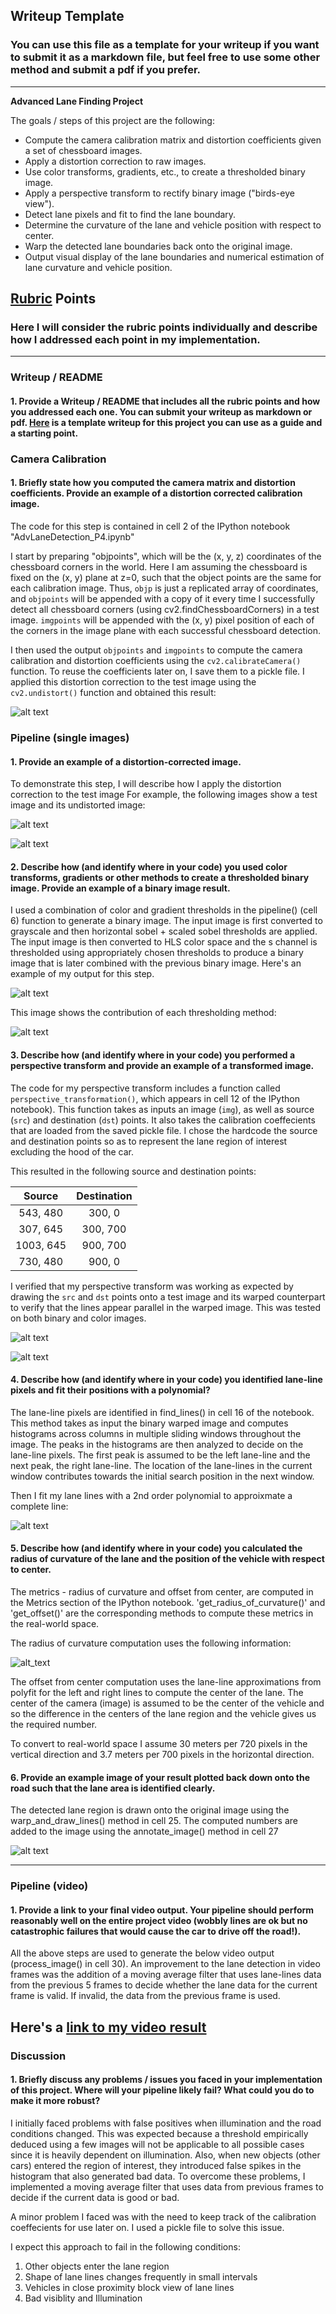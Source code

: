 ## Writeup Template

### You can use this file as a template for your writeup if you want to submit it as a markdown file, but feel free to use some other method and submit a pdf if you prefer.

---

**Advanced Lane Finding Project**

The goals / steps of this project are the following:

* Compute the camera calibration matrix and distortion coefficients given a set of chessboard images.
* Apply a distortion correction to raw images.
* Use color transforms, gradients, etc., to create a thresholded binary image.
* Apply a perspective transform to rectify binary image ("birds-eye view").
* Detect lane pixels and fit to find the lane boundary.
* Determine the curvature of the lane and vehicle position with respect to center.
* Warp the detected lane boundaries back onto the original image.
* Output visual display of the lane boundaries and numerical estimation of lane curvature and vehicle position.

[//]: # (Image References)

[image1]: ./output_images/AnnotatedImage.PNG "Annotated"
[image2]: ./output_images/DetectedLanes.PNG "Detected lanes"
[image3]: ./output_images/Histogram.PNG "Histogram"
[image4]: ./output_images/PipelineResult.PNG "Pipeline"
[image5]: ./output_images/ThresholdingContribution.PNG "Thresholding contributions"
[image6]: ./output_images/Undistorted.PNG "Undistorted"
[image7]: ./output_images/WarpedBinaryImage.PNG "Warped binary image"
[image8]: ./output_images/WarpedImage.jpg "Warped image"
[image9]: ./output_images/UndistortedRoad.PNG "Undistorted Road"
[image10]: ./output_images/test5.jpg "distorted Road"
[image11]: ./output_images/Radius_curvature_formula.PNG "Radius of Curvature"

[video1]: ./project_video_output.mp4 "Video"

## [Rubric](https://review.udacity.com/#!/rubrics/571/view) Points

### Here I will consider the rubric points individually and describe how I addressed each point in my implementation.  

---

### Writeup / README

#### 1. Provide a Writeup / README that includes all the rubric points and how you addressed each one.  You can submit your writeup as markdown or pdf.  [Here](https://github.com/udacity/CarND-Advanced-Lane-Lines/blob/master/writeup_template.md) is a template writeup for this project you can use as a guide and a starting point.  

### Camera Calibration

#### 1. Briefly state how you computed the camera matrix and distortion coefficients. Provide an example of a distortion corrected calibration image.

The code for this step is contained in cell 2 of the IPython notebook "AdvLaneDetection_P4.ipynb"

I start by preparing "objpoints", which will be the (x, y, z) coordinates of the chessboard corners in the world. Here I am assuming the chessboard is fixed on the (x, y) plane at z=0, such that the object points are the same for each calibration image.  Thus, `objp` is just a replicated array of coordinates, and `objpoints` will be appended with a copy of it every time I successfully detect all chessboard corners (using cv2.findChessboardCorners) in a test image.  `imgpoints` will be appended with the (x, y) pixel position of each of the corners in the image plane with each successful chessboard detection.  

I then used the output `objpoints` and `imgpoints` to compute the camera calibration and distortion coefficients using the `cv2.calibrateCamera()` function. To reuse the coefficients later on, I save them to a pickle file. I applied this distortion correction to the test image using the `cv2.undistort()` function and obtained this result: 

![alt text][image6]

### Pipeline (single images)

#### 1. Provide an example of a distortion-corrected image.

To demonstrate this step, I will describe how I apply the distortion correction to the test image
For example, the following images show a test image and its undistorted image:

![alt text][image10]

![alt text][image9]

#### 2. Describe how (and identify where in your code) you used color transforms, gradients or other methods to create a thresholded binary image.  Provide an example of a binary image result.

I used a combination of color and gradient thresholds in the pipeline() (cell 6) function to generate a binary image. 
The input image is first converted to grayscale and then horizontal sobel + scaled sobel thresholds are applied.
The input image is then converted to HLS color space and the s channel is thresholded using appropriately chosen thresholds to produce a binary image that is later combined with the previous binary image.
Here's an example of my output for this step.  

![alt text][image4]

This image shows the contribution of each thresholding method:

![alt text][image5]

#### 3. Describe how (and identify where in your code) you performed a perspective transform and provide an example of a transformed image.

The code for my perspective transform includes a function called `perspective_transformation()`, which appears in cell 12 of the IPython notebook).  This function takes as inputs an image (`img`), as well as source (`src`) and destination (`dst`) points. It also takes the calibration coeffecients that are loaded from the saved pickle file. I chose the hardcode the source and destination points so as to represent the lane region of interest excluding the hood of the car. 

This resulted in the following source and destination points:

| Source        | Destination   | 
|:-------------:|:-------------:| 
| 543, 480      | 300, 0        | 
| 307, 645      | 300, 700      |
| 1003, 645     | 900, 700      |
| 730, 480      | 900, 0        |

I verified that my perspective transform was working as expected by drawing the `src` and `dst` points onto a test image and its warped counterpart to verify that the lines appear parallel in the warped image. This was tested on both binary and color images.

![alt text][image8]

![alt text][image7]


#### 4. Describe how (and identify where in your code) you identified lane-line pixels and fit their positions with a polynomial?

The lane-line pixels are identified in find_lines() in cell 16 of the notebook. This method takes as input the binary warped image and computes histograms across columns in multiple sliding windows throughout the image. The peaks in the histograms are then analyzed to decide on the lane-line pixels. The first peak is assumed to be the left lane-line and the next peak, the right lane-line. The location of the lane-lines in the current window contributes towards the initial search position in the next window.

Then I fit my lane lines with a 2nd order polynomial to approixmate a complete line:

![alt text][image2]

#### 5. Describe how (and identify where in your code) you calculated the radius of curvature of the lane and the position of the vehicle with respect to center.

The metrics - radius of curvature and offset from center, are computed in the Metrics section of the IPython notebook. 
'get_radius_of_curvature()' and 'get_offset()' are the corresponding methods to compute these metrics in the real-world space.

The radius of curvature computation uses the following information:

![alt_text][image11]

The offset from center computation uses the lane-line approximations from polyfit for the left and right lines to compute the center of the lane. The center of the camera (image) is assumed to be the center of the vehicle and so the difference in the centers of the lane region and the vehicle gives us the required number.

To convert to real-world space I assume 30 meters per 720 pixels in the vertical direction and 3.7 meters per 700 pixels in the horizontal direction. 

#### 6. Provide an example image of your result plotted back down onto the road such that the lane area is identified clearly.

The detected lane region is drawn onto the original image using the warp_and_draw_lines() method in cell 25.
The computed numbers are added to the image using the annotate_image() method in cell 27 

![alt text][image1]

---

### Pipeline (video)

#### 1. Provide a link to your final video output.  Your pipeline should perform reasonably well on the entire project video (wobbly lines are ok but no catastrophic failures that would cause the car to drive off the road!).

All the above steps are used to generate the below video output (process_image() in cell 30). An improvement to the lane detection in video frames was the addition of a moving average filter that uses lane-lines data from the previous 5 frames to decide whether the lane data for the current frame is valid. If invalid, the data from the previous frame is used.  

Here's a [link to my video result](./project_video_output.mp4)
---

### Discussion

#### 1. Briefly discuss any problems / issues you faced in your implementation of this project.  Where will your pipeline likely fail?  What could you do to make it more robust?

I initially faced problems with false positives when illumination and the road conditions changed. This was expected because a threshold empirically deduced using a few images will not be applicable to all possible cases since it is heavily dependent on illumination. Also, when new objects (other cars) entered the region of interest, they introduced false spikes in the histogram that also generated bad data. 
To overcome these problems, I implemented a moving average filter that uses data from previous frames to decide if the current data is good or bad.

A minor problem I faced was with the need to keep track of the calibration coeffecients for use later on. I used a pickle file to solve this issue.

I expect this approach to fail in the following conditions:
1. Other objects enter the lane region
2. Shape of lane lines changes frequently in small intervals
3. Vehicles in close proximity block view of lane lines
4. Bad visiblity and Illumination
